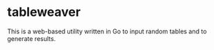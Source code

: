 # tableweaver
This is a web-based utility written in Go to input random tables and to generate results.
